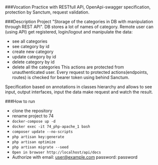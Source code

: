 ###Vocation
Practice with RESTfull APi, OpenApi-swagger specification, protection by Sanctum, request validation.

###Description
Project "Storage of the categories in DB with manipulation through REST API". 
DB stores a lot of names of category. Remote user can (using API) get registered, login/logout
and manipulate the data:
* see all categories
* see category by id
* create new category
* update category by id
* delete category by id
* delete all the categories
This actions are protected from unauthenticated user. Every request to protected actions(endpoints, routes) is 
checked for bearer token using behind Sanctum.

Specification based on annotations in classes hierarchy and allows to see input, output interfaces, input the data
make request and watch the result.

###How to run
* clone the repository
* rename project to 74
* ```docker-compose up -d```
*  ```docker exec -it 74_php-apache_1 bash```
*  ```composer update --no-scripts```
*  ```php artisan key:generate```
*  ```php artisan optimize```
* ```php artisan migrate --seed```
*  ```Open in browser http://localhost/api/docs```
* Authorize with email: user@example.com password: password
